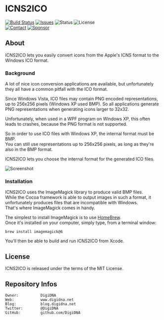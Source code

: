 ICNS2ICO
========

[![Build Status](https://img.shields.io/github/workflow/status/macmade/ICNS2ICO/ci-mac?label=macOS&logo=apple)](https://github.com/macmade/ICNS2ICO/actions/workflows/ci-mac.yaml)
[![Issues](http://img.shields.io/github/issues/macmade/ICNS2ICO.svg?logo=github)](https://github.com/macmade/ICNS2ICO/issues)
![Status](https://img.shields.io/badge/status-active-brightgreen.svg?logo=git)
![License](https://img.shields.io/badge/license-mit-brightgreen.svg?logo=open-source-initiative)  
[![Contact](https://img.shields.io/badge/follow-@macmade-blue.svg?logo=twitter&style=social)](https://twitter.com/macmade)
[![Sponsor](https://img.shields.io/badge/sponsor-macmade-pink.svg?logo=github-sponsors&style=social)](https://github.com/sponsors/macmade)

About
-----

ICNS2ICO lets you easily convert icons from the Apple's ICNS format to the Windows ICO format.

### Background

A lot of nice icon conversion applications are available, but unfortunately they all have a common pitfall with the ICO format.

Since Windows Vista, ICO files may contain PNG encoded representations, up to 256x256 pixels (Windows XP used BMP).  So all applications generate PNG representations when generating icons larger to 32x32.

Unfortunately, when used in a WPF program on Windows XP, this often leads to crashes, because the PNG format is not supported.

So in order to use ICO files with Windows XP, the internal format must be BMP.  
You can still use representations up to 256x256 pixels, as long as they're also in the BMP format.

ICNS2ICO lets you choose the internal format for the generated ICO files.

![Screenshot](http://www.xs-labs.com/uploads/image/misc/icns2ico.png)

### Installation

ICNS2ICO uses the ImageMagick library to produce valid BMP files.  
While the Cocoa framework is able to output images in such a format, it unfortunately produces files that are incompatible with Windows.  
That's where ImageMagick comes in handy.

The simplest to install ImageMagick is to use [HomeBrew](http://brew.sh).  
Once it's installed on your computer, simply type, from a terminal window:

    brew install imagemagick@6
    
You'll then be able to build and run ICNS2ICO from Xcode.

License
-------

ICNS2ICO is released under the terms of the MIT License.

Repository Infos
----------------

    Owner:			DigiDNA
    Web:			www.digidna.net
    Blog:			blog.digidna.net
    Twitter:		@DigiDNA
    GitHub:			github.com/DigiDNA
